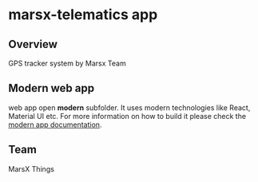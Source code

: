 # marsx-telematics app

## Overview

GPS tracker system by Marsx Team

## Modern web app

web app open **modern** subfolder. It uses modern technologies like React, Material UI etc. For more information on how to build it please check the [modern app documentation](https://www.traccar.org/build-web-app/).


## Team
MarsX Things

